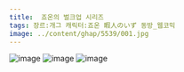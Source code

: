 ```yaml
---
title:  죠온의 벌크업 시리즈
tags: 장르:개그 캐릭터:죠온 暇人のいず 동방_웹코믹
image: ../content/ghap/5539/001.jpg
---
```

![image](../content/ghap/5539/001.jpg)
![image](../content/ghap/5539/002.jpg)
![image](../content/ghap/5539/003.jpg)
